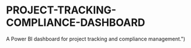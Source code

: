 # PROJECT-TRACKING-COMPLIANCE-DASHBOARD
A Power BI dashboard for project tracking and compliance management.")
